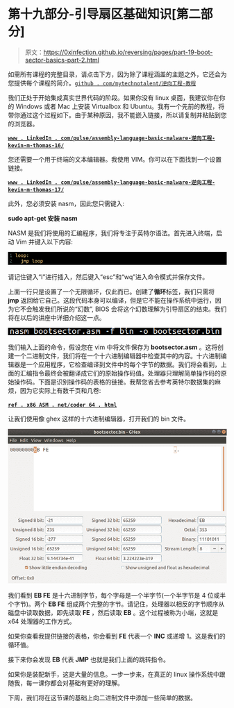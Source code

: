 # 第十九部分-引导扇区基础知识[第二部分]

> 原文：<https://0xinfection.github.io/reversing/pages/part-19-boot-sector-basics-part-2.html>

如需所有课程的完整目录，请点击下方，因为除了课程涵盖的主题之外，它还会为您提供每个课程的简介。[`github . com/mytechnotalent/逆向工程-教程`](https://github.com/mytechnotalent/Reverse-Engineering-Tutorial)

我们正处于开始集成真实世界代码的阶段。如果你没有 linux 桌面，我建议你在你的 Windows 或者 Mac 上安装 Virtualbox 和 Ubuntu。我有一个先前的教程，将带你通过这个过程如下。由于某种原因，我不能嵌入链接，所以请复制并粘贴到您的浏览器。

**[`www . LinkedIn . com/pulse/assembly-language-basic-malware-逆向工程-kevin-m-thomas-16/`](https://www.linkedin.com/pulse/assembly-language-basic-malware-reverse-engineering-kevin-m-thomas-16/)**

您还需要一个用于终端的文本编辑器。我使用 VIM。你可以在下面找到一个设置链接。

**[`www . LinkedIn . com/pulse/assembly-language-basic-malware-逆向工程-kevin-m-thomas-17/`](https://www.linkedin.com/pulse/assembly-language-basic-malware-reverse-engineering-kevin-m-thomas-17/)**

此外，您必须安装 nasm，因此您只需键入:

**sudo apt-get 安装 nasm**

NASM 是我们将使用的汇编程序，我们将专注于英特尔语法。首先进入终端，启动 Vim 并键入以下内容:

![](img/716371cec8e1fad9b749896d01b87b24.png)

请记住键入“I”进行插入，然后键入“esc”和“wq”进入命令模式并保存文件。

上面一行只是设置了一个无限循环，仅此而已。创建了**循环**标签，我们只需将 **jmp** 返回给它自己。这段代码本身可以编译，但是它不能在操作系统中运行，因为它不会触发我们所说的“幻数”, BIOS 会将这个幻数理解为引导扇区的结束。我们将在以后的讲座中详细介绍这一点。

![](img/c71ebef6c820b79cef04b8b08acb95e9.png)

我们输入上面的命令，假设您在 vim 中将文件保存为 **bootsector.asm** 。这将创建一个二进制文件，我们将在一个十六进制编辑器中检查其中的内容。十六进制编辑器是一个应用程序，它检查编译到文件中的每个字节的数据。我们将会看到，上面的汇编指令最终会被翻译成它们的原始操作码值。处理器只理解简单操作码的原始操作码。下面是识别操作码的表格的链接。我帮您省去参考英特尔数据集的麻烦，因为它实际上有数千页和几卷:

**[`ref . x86 ASM . net/coder 64 . html`](http://ref.x86asm.net/coder64.html)**

让我们使用像 ghex 这样的十六进制编辑器，打开我们的 bin 文件。

![](img/ab160304a9fe7e51d07a451eafce952b.png)

我们看到 **EB FE** 是十六进制字节，每个字母是一个半字节(一个半字节是 4 位或半个字节)。两个 **EB FE** 组成两个完整的字节。请记住，处理器以相反的字节顺序从磁盘中读取数据，即先读取 **FE** ，然后读取 **EB** 。这个过程被称为小端，这就是 x64 处理器的工作方式。

如果你查看我提供链接的表格，你会看到 **FE** 代表一个 **INC** 或递增 1。这是我们的循环值。

接下来你会发现 **EB** 代表 **JMP** 也就是我们上面的跳转指令。

如果你是装配新手，这是大量的信息。一步一步来，在真正的 linux 操作系统中跟随我，每一课你都会对基础有更好的理解。

下周，我们将在这节课的基础上向二进制文件中添加一些简单的数据。